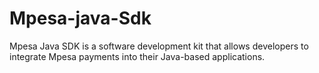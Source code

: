 # Mpesa-java-Sdk

Mpesa Java SDK is a software development kit that allows developers to integrate Mpesa payments into their Java-based applications.

